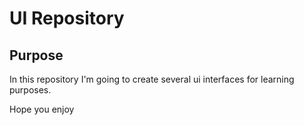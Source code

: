 # UI Repository

## Purpose

In this repository I'm going to create several ui interfaces for learning purposes.

Hope you enjoy
